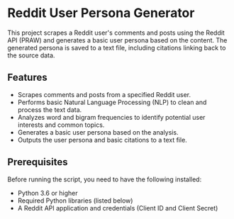# Reddit User Persona Generator

This project scrapes a Reddit user's comments and posts using the Reddit API (PRAW) and generates a basic user persona based on the content. The generated persona is saved to a text file, including citations linking back to the source data.

## Features

*   Scrapes comments and posts from a specified Reddit user.
*   Performs basic Natural Language Processing (NLP) to clean and process the text data.
*   Analyzes word and bigram frequencies to identify potential user interests and common topics.
*   Generates a basic user persona based on the analysis.
*   Outputs the user persona and basic citations to a text file.

## Prerequisites

Before running the script, you need to have the following installed:

*   Python 3.6 or higher
*   Required Python libraries (listed below)
*   A Reddit API application and credentials (Client ID and Client Secret)

